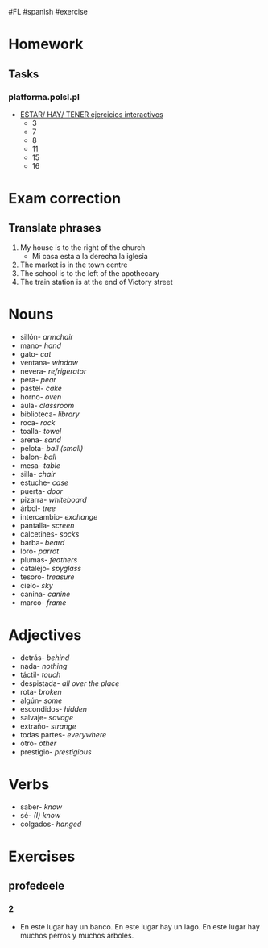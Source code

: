 #FL #spanish #exercise 

# Homework
## Tasks
### platforma.polsl.pl
- [ESTAR/ HAY/ TENER ejercicios interactivos](https://www.profedeele.es/actividad/haber-estar-tener/)
	- 3
	- 7
	- 8
	- 11
	- 15
	- 16

# Exam correction
## Translate phrases
1. My house is to the right of the church
	- Mi casa esta a la derecha la iglesia
2. The market is in the town centre
3. The school is to the left of the apothecary
4. The train station is at the end of Victory street

# Nouns
- sillón- *armchair*
- mano- *hand*
- gato- *cat*
- ventana- *window*
- nevera- *refrigerator*
- pera- *pear*
- pastel- *cake*
- horno- *oven*
- aula- *classroom*
- biblioteca- *library*
- roca- *rock*
- toalla- *towel*
- arena- *sand*
- pelota- *ball (small)*
- balon- *ball*
- mesa- *table*
- silla- *chair*
- estuche- *case*
- puerta- *door*
- pizarra- *whiteboard*
- árbol- *tree*
- intercambio- *exchange*
- pantalla- *screen*
- calcetines- *socks*
- barba- *beard*
- loro- *parrot*
- plumas- *feathers*
- catalejo- *spyglass*
- tesoro- *treasure*
- cielo- *sky*
- canina- *canine*
- marco- *frame*

# Adjectives
- detrás- *behind*
- nada- *nothing*
- táctil- *touch*
- despistada- *all over the place*
- rota- *broken*
- algún- *some*
- escondidos- *hidden*
- salvaje- *savage*
- extraño- *strange*
- todas partes- *everywhere*
- otro- *other*
- prestigio- *prestigious*

# Verbs
- saber- *know*
- sé- *(I) know*
- colgados- *hanged*

# Exercises
## profedeele
### 2
- En este lugar hay un banco. En este lugar hay un lago.  En este lugar hay muchos perros y muchos árboles.
